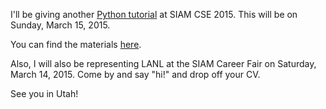 I'll be giving another 
[Python tutorial](http://www.siam.org/meetings/cse15/mini.php)
at SIAM CSE 2015. This will be on Sunday, March 15, 2015.

You can find the materials 
[here](https://github.com/JosephCottam/PythonSIAM2015).

Also, I will also be representing LANL at the SIAM Career Fair on 
Saturday, March 14, 2015. Come by and say "hi!" and drop off your CV.

See you in Utah!
